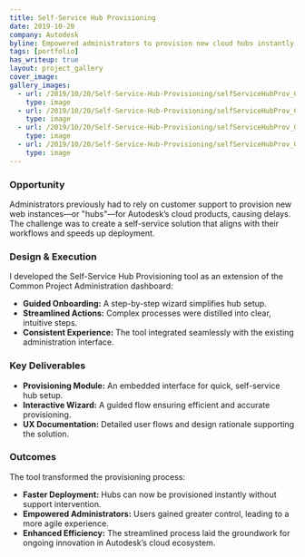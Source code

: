 ```yaml
---
title: Self-Service Hub Provisioning
date: 2019-10-20
company: Autodesk
byline: Empowered administrators to provision new cloud hubs instantly with a guided, self-service tool—eliminating support delays and streamlining deployment
tags: [portfolio]
has_writeup: true
layout: project_gallery
cover_image: 
gallery_images:
  - url: /2019/10/20/Self-Service-Hub-Provisioning/selfServiceHubProv_000.png
    type: image
  - url: /2019/10/20/Self-Service-Hub-Provisioning/selfServiceHubProv_001.png
    type: image
  - url: /2019/10/20/Self-Service-Hub-Provisioning/selfServiceHubProv_002.png
    type: image
  - url: /2019/10/20/Self-Service-Hub-Provisioning/selfServiceHubProv_003.png
    type: image
--- 
```


### Opportunity

Administrators previously had to rely on customer support to provision new web instances—or "hubs"—for Autodesk’s cloud products, causing delays. The challenge was to create a self-service solution that aligns with their workflows and speeds up deployment.

### Design & Execution

I developed the Self-Service Hub Provisioning tool as an extension of the Common Project Administration dashboard:

- **Guided Onboarding:** A step-by-step wizard simplifies hub setup.
- **Streamlined Actions:** Complex processes were distilled into clear, intuitive steps.
- **Consistent Experience:** The tool integrated seamlessly with the existing administration interface.

### Key Deliverables

- **Provisioning Module:** An embedded interface for quick, self-service hub setup.
- **Interactive Wizard:** A guided flow ensuring efficient and accurate provisioning.
- **UX Documentation:** Detailed user flows and design rationale supporting the solution.

### Outcomes

The tool transformed the provisioning process:

- **Faster Deployment:** Hubs can now be provisioned instantly without support intervention.
- **Empowered Administrators:** Users gained greater control, leading to a more agile experience.
- **Enhanced Efficiency:** The streamlined process laid the groundwork for ongoing innovation in Autodesk’s cloud ecosystem.
